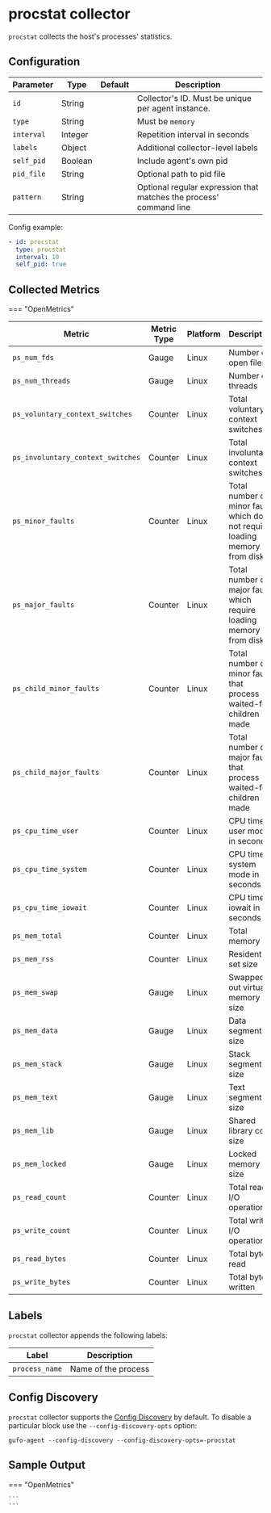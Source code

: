# procstat collector

`procstat` collects the host's processes' statistics.

## Configuration

| Parameter  | Type    | Default | Description                                                        |
| ---------- | ------- | ------- | ------------------------------------------------------------------ |
| `id`       | String  |         | Collector's ID. Must be unique per agent instance.                 |
| `type`     | String  |         | Must be `memory`                                                   |
| `interval` | Integer |         | Repetition interval in seconds                                     |
| `labels`   | Object  |         | Additional collector-level labels                                  |
| `self_pid` | Boolean |         | Include agent's own pid                                            |
| `pid_file` | String  |         | Optional path to pid file                                          |
| `pattern`  | String  |         | Optional regular expression that matches the process' command line |

Config example:

``` yaml
- id: procstat
  type: procstat
  interval: 10
  self_pid: true
```

## Collected Metrics

=== "OpenMetrics"

  | Metric                            | Metric Type | Platform | Description                                                                 |
  | --------------------------------- | ----------- | -------- | --------------------------------------------------------------------------- |
  | `ps_num_fds`                      | Gauge       | Linux    | Number of open files                                                        |
  | `ps_num_threads`                  | Gauge       | Linux    | Number of threads                                                           |
  | `ps_voluntary_context_switches`   | Counter     | Linux    | Total voluntary context switches                                            |
  | `ps_involuntary_context_switches` | Counter     | Linux    | Total involuntary context switches                                          |
  | `ps_minor_faults`                 | Counter     | Linux    | Total number of minor faults which do not requirie loading memory from disk |
  | `ps_major_faults`                 | Counter     | Linux    | Total number of major faults which require loading memory from disk         |
  | `ps_child_minor_faults`           | Counter     | Linux    | Total number of minor faults that process waited-for children made          |
  | `ps_child_major_faults`           | Counter     | Linux    | Total number of major faults that process waited-for children made          |
  | `ps_cpu_time_user`                | Counter     | Linux    | CPU time in user mode in seconds                                            |
  | `ps_cpu_time_system`              | Counter     | Linux    | CPU time in system mode in seconds                                          |
  | `ps_cpu_time_iowait`              | Counter     | Linux    | CPU time iowait in seconds                                                  |
  | `ps_mem_total`                    | Counter     | Linux    | Total memory                                                                |
  | `ps_mem_rss`                      | Counter     | Linux    | Resident set size                                                           |
  | `ps_mem_swap`                     | Gauge       | Linux    | Swapped-out virtual memory size                                             |
  | `ps_mem_data`                     | Gauge       | Linux    | Data segment size                                                           |
  | `ps_mem_stack`                    | Gauge       | Linux    | Stack segment size                                                          |
  | `ps_mem_text`                     | Gauge       | Linux    | Text segment size                                                           |
  | `ps_mem_lib`                      | Gauge       | Linux    | Shared library code size                                                    |
  | `ps_mem_locked`                   | Gauge       | Linux    | Locked memory size                                                          |
  | `ps_read_count`                   | Counter     | Linux    | Total read I/O operations                                                   |
  | `ps_write_count`                  | Counter     | Linux    | Total write I/O operations                                                  |
  | `ps_read_bytes`                   | Counter     | Linux    | Total bytes read                                                            |
  | `ps_write_bytes`                  | Counter     | Linux    | Total bytes written                                                         |

## Labels

`procstat` collector appends the following labels:

| Label          | Description         |
| -------------- | ------------------- |
| `process_name` | Name of the process |

## Config Discovery

`procstat` collector supports the [Config Discovery](../config_discovery.md) by default.
To disable a particular block use the `--config-discovery-opts` option:

``` shell
gufo-agent --config-discovery --config-discovery-opts=-procstat
```

## Sample Output

=== "OpenMetrics"

    ```
    ```